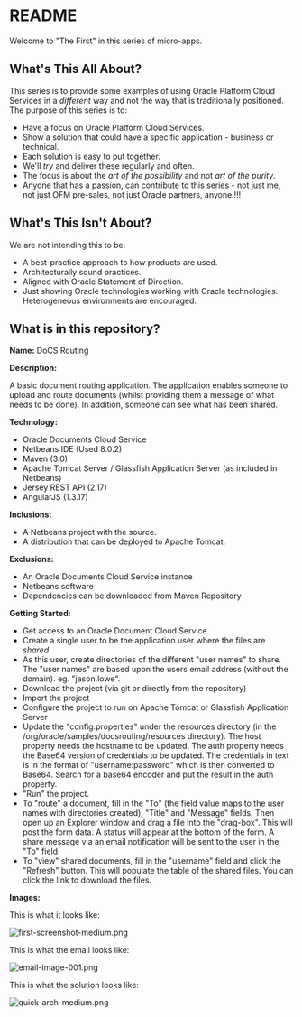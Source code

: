 # README #

Welcome to "The First" in this series of micro-apps.

## What's This All About? ##

This series is to provide some examples of using Oracle Platform Cloud Services in a *different* way and not the way that is traditionally positioned. The purpose of this series is to:

* Have a focus on Oracle Platform Cloud Services.
* Show a solution that could have a specific application - business or technical.
* Each solution is easy to put together.
* We'll *try* and deliver these regularly and often.
* The focus is about the *art of the possibility* and not *art of the purity*.
* Anyone that has a passion, can contribute to this series - not just me, not just OFM pre-sales, not just Oracle partners, anyone !!!

## What's This Isn't About? ##

We are not intending this to be:

* A best-practice approach to how products are used.
* Architecturally sound practices.
* Aligned with Oracle Statement of Direction.
* Just showing Oracle technologies working with Oracle technologies. Heterogeneous environments are encouraged. 

## What is in this repository? ##

**Name:** DoCS Routing

**Description:**

A basic document routing application. The application enables someone to upload and route documents (whilst providing them a message of what needs to be done). In addition, someone can see what has been shared.

**Technology:**

* Oracle Documents Cloud Service
* Netbeans IDE (Used 8.0.2)
* Maven (3.0)
* Apache Tomcat Server / Glassfish Application Server (as included in Netbeans)
* Jersey REST API (2.17)
* AngularJS (1.3.17)

**Inclusions:**

* A Netbeans project with the source.
* A distribution that can be deployed to Apache Tomcat.

**Exclusions:**

* An Oracle Documents Cloud Service instance
* Netbeans software
* Dependencies can be downloaded from Maven Repository

**Getting Started:**

* Get access to an Oracle Document Cloud Service.
* Create a single user to be the application user where the files are *shared*.
* As this user, create directories of the different "user names" to share. The "user names" are based upon the users email address (without the domain). eg. "jason.lowe".
* Download the project (via git or directly from the repository)
* Import the project
* Configure the project to run on Apache Tomcat or Glassfish Application Server
* Update the "config.properties" under the resources directory (in the /org/oracle/samples/docsrouting/resources directory). The host property needs the hostname to be updated. The auth property needs the Base64 version of credentials to be updated. The credentials in text is in the format of "username:password" which is then converted to Base64. Search for a base64 encoder and put the result in the auth property.
* "Run" the project.
* To "route" a document, fill in the "To" (the field value maps to the user names with directories created), "Title" and "Message" fields. Then open up an Explorer window and drag a file into the "drag-box". This will post the form data. A status will appear at the bottom of the form. A share message via an email notification will be sent to the user in the "To" field.
* To "view" shared documents, fill in the "username" field and click the "Refresh" button. This will populate the table of the shared files. You can click the link to download the files.

**Images:**

This is what it looks like:

![first-screenshot-medium.png](https://bitbucket.org/repo/9yz6bn/images/914045037-first-screenshot-medium.png)

This is what the email looks like:

![email-image-001.png](https://bitbucket.org/repo/9yz6bn/images/1169108039-email-image-001.png)

This is what the solution looks like:

![quick-arch-medium.png](https://bitbucket.org/repo/9yz6bn/images/4179569809-quick-arch-medium.png)